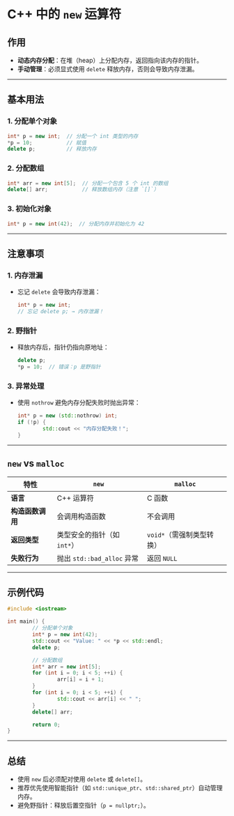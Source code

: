 # C++ 中的 `new` 运算符

## 作用
- **动态内存分配**：在堆（heap）上分配内存，返回指向该内存的指针。
- **手动管理**：必须显式使用 `delete` 释放内存，否则会导致内存泄漏。

---

## 基本用法

### 1. 分配单个对象
```cpp
int* p = new int;  // 分配一个 int 类型的内存
*p = 10;           // 赋值
delete p;          // 释放内存
```

### 2. 分配数组
```cpp
int* arr = new int[5];  // 分配一个包含 5 个 int 的数组
delete[] arr;           // 释放数组内存（注意 `[]`）
```

### 3. 初始化对象
```cpp
int* p = new int(42);  // 分配内存并初始化为 42
```

---

## 注意事项

### 1. 内存泄漏
- 忘记 `delete` 会导致内存泄漏：
    ```cpp
    int* p = new int;
    // 忘记 delete p; → 内存泄漏！
    ```

### 2. 野指针
- 释放内存后，指针仍指向原地址：
    ```cpp
    delete p;
    *p = 10;  // 错误：p 是野指针
    ```

### 3. 异常处理
- 使用 `nothrow` 避免内存分配失败时抛出异常：
    ```cpp
    int* p = new (std::nothrow) int;
    if (!p) {
            std::cout << "内存分配失败！";
    }
    ```

---

## `new` vs `malloc`

| 特性               | `new`                          | `malloc`                  |
|--------------------|--------------------------------|---------------------------|
| **语言**           | C++ 运算符                     | C 函数                    |
| **构造函数调用**   | 会调用构造函数                 | 不会调用                  |
| **返回类型**       | 类型安全的指针（如 `int*`）    | `void*`（需强制类型转换） |
| **失败行为**       | 抛出 `std::bad_alloc` 异常     | 返回 `NULL`               |

---

## 示例代码
```cpp
#include <iostream>

int main() {
        // 分配单个对象
        int* p = new int(42);
        std::cout << "Value: " << *p << std::endl;
        delete p;

        // 分配数组
        int* arr = new int[5];
        for (int i = 0; i < 5; ++i) {
                arr[i] = i + 1;
        }
        for (int i = 0; i < 5; ++i) {
                std::cout << arr[i] << " ";
        }
        delete[] arr;

        return 0;
}
```

---

## 总结
- 使用 `new` 后必须配对使用 `delete` 或 `delete[]`。
- 推荐优先使用智能指针（如 `std::unique_ptr`、`std::shared_ptr`）自动管理内存。
- 避免野指针：释放后置空指针（`p = nullptr;`）。